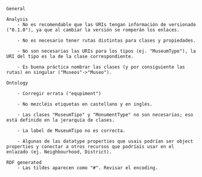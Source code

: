 
    General
    
    Analysis
        - No es recomendable que las URIs tengan información de versionado ("0.1.0"), ya que al cambiar la versión se romperán los enlaces.

        - No es necesario tener rutas distintas para clases y propiedades.
        
        - No son necesarias las URIs para los tipos (ej. "MuseumType"), la URI del tipo es la de la clase correspondiente.
        
        - Es buena práctica nombrar las clases (y por consiguiente las rutas) en singular ("Museos"->"Museo").
    
    Ontology
        
        - Corregir errata ("equpiment")
        
        - No mezcléis etiquetas en castellano y en inglés.
        
        - Las clases "MuseumTipo" y "MonumentType" no son necesarias; eso está definido en la jerarquía de clases.

        - La label de MuseumTipo no es correcta.

        - Algunas de las datatype properties que usais podrían ser object properties y conectar a otros recursos que podríais usar en el enlazado (ej. Neighbourhood, District).

    RDF generated
        - Las tildes aparecen como "#". Revisar el encoding.

